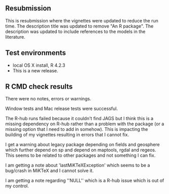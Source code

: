 ## Resubmission
This is resubmission where the vignettes were updated to reduce the run time. 
The description title was updated to remove "An R package".
The description was updated to include references to the models in the literature.

## Test environments
* local OS X install, R 4.2.3
* This is a new release.

## R CMD check results
There were no notes, errors or warnings.

Window tests and Mac release tests were successful.

The R-hub runs failed because it couldn't find JAGS but I think this is a missing dependency on R-hub rather than a problem with the package (or a missing option that I need to add in somehow). This is impacting the building of my vignettes resulting in errors that I cannot fix.

I get a warning about legacy package depending on fields and geosphere which further depend on sp and depend on maptools, rgdal and regeos. This seems to be related to other packages and not something I can fix. 
  
I am getting a note about 'lastMiKTeXException' which seems to be a bug/crash in MiKTeX and I cannot solve it.

I am getting a note regarding ''NULL'' which is a R-hub issue which is out of my control.
    

